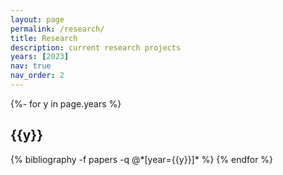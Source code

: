 ```yaml
---
layout: page
permalink: /research/
title: Research
description: current research projects
years: [2023]
nav: true
nav_order: 2
---
```

<!-- _pages/Research.md -->
<div class="publications">

{%- for y in page.years %}
  <h2 class="year">{{y}}</h2>
  {% bibliography -f papers -q @*[year={{y}}]* %}
{% endfor %}

</div>
